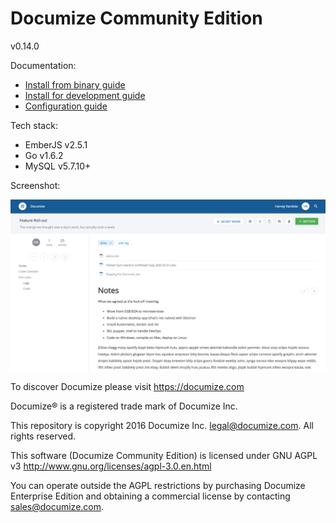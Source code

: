 # Documize Community Edition

v0.14.0

Documentation:
* [Install from binary guide](https://developers.documize.com/s/VzO9ZqMOCgABGyfW/installation/d/V16L08ucxwABhZF6/install-documize-from-binary-guide)
* [Install for development guide](https://developers.documize.com/s/VzO9ZqMOCgABGyfW/installation/d/V16LOMucxwABhZF1/install-documize-for-development-guide)
* [Configuration guide](https://developers.documize.com/s/VzO9ZqMOCgABGyfW/installation/d/VzSL8cVZ4QAB2B4Y/configure-documize-guide)

Tech stack:
* EmberJS v2.5.1
* Go v1.6.2
* MySQL v5.7.10+

Screenshot:

![Alt text](screenshot.png "Documize")

To discover Documize please visit https://documize.com

Documize® is a registered trade mark of Documize Inc.

This repository is copyright 2016 Documize Inc. <legal@documize.com>. All rights reserved.

This software (Documize Community Edition) is licensed under GNU AGPL v3 http://www.gnu.org/licenses/agpl-3.0.en.html

You can operate outside the AGPL restrictions by purchasing Documize Enterprise Edition and obtaining a commercial license by contacting <sales@documize.com>. 
